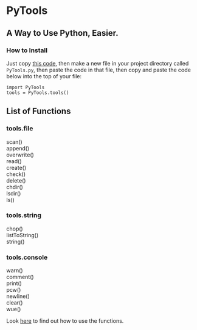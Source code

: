# PyTools
## A Way to Use Python, Easier. 
### How to Install
Just copy [this code](https://gist.github.com/NarmakTwo/45bafafb1f683d7fa37d0473bc6a93a1), then make a new file in your project directory called `PyTools.py`, then paste the code in that file, then copy and paste the code below into the top of your file:
```python3
import PyTools
tools = PyTools.tools()
```

## List of Functions
### tools.file
scan()<br>
append()<br>
overwrite()<br>
read()<br>
create()<br>
check()<br>
delete()<br>
chdir()<br>
lsdir()<br>
ls()<br>
### tools.string
chop()<br>
listToString()<br>
string()<br>
### tools.console
warn()<br>
comment()<br>
print()<br>
pcw()<br>
newline()<br>
clear()<br>
wue()<br>

Look [here](https://github.com/NarmakTwo/PyTools/wiki) to find out how to use the functions.
